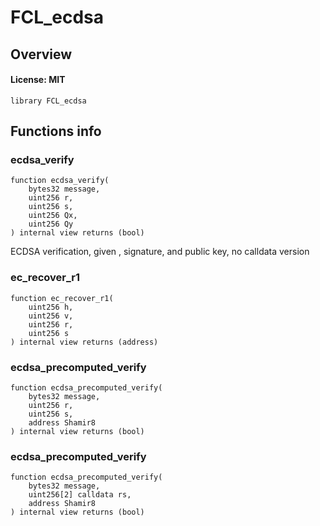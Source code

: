 # FCL_ecdsa

## Overview

#### License: MIT

```solidity
library FCL_ecdsa
```


## Functions info

### ecdsa_verify

```solidity
function ecdsa_verify(
    bytes32 message,
    uint256 r,
    uint256 s,
    uint256 Qx,
    uint256 Qy
) internal view returns (bool)
```

ECDSA verification, given , signature, and public key, no calldata version
### ec_recover_r1

```solidity
function ec_recover_r1(
    uint256 h,
    uint256 v,
    uint256 r,
    uint256 s
) internal view returns (address)
```


### ecdsa_precomputed_verify

```solidity
function ecdsa_precomputed_verify(
    bytes32 message,
    uint256 r,
    uint256 s,
    address Shamir8
) internal view returns (bool)
```


### ecdsa_precomputed_verify

```solidity
function ecdsa_precomputed_verify(
    bytes32 message,
    uint256[2] calldata rs,
    address Shamir8
) internal view returns (bool)
```

